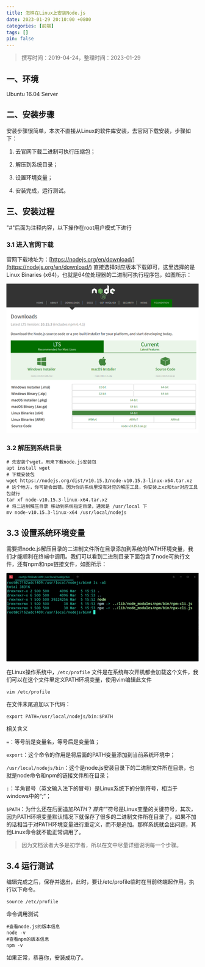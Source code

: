 ```yaml
---
title: 怎样在Linux上安装Node.js
date: 2023-01-29 20:10:00 +0800
categories: [前端]
tags: []
pin: false
---
```


> 撰写时间：2019-04-24，整理时间：2023-01-29

## 一、环境

Ubuntu 16.04 Server

## 二、安装步骤

安装步骤很简单，本次不直接从Linux的软件库安装，去官网下载安装，步骤如下：

1. 去官网下载二进制可执行压缩包；

2. 解压到系统目录；

3. 设置环境变量；

4. 安装完成，运行测试。

## 三、安装过程

"#"后面为注释内容，以下操作在root用户模式下进行

### 3.1 进入官网下载

官网下载地址为：[https://nodejs.org/en/download/](https://nodejs.org/en/download/)
直接选择对应版本下载即可，这里选择的是Linux Binaries (x64)，也就是64位处理器的二进制可执行程序包，如图所示：

![2019042401.png](/img/frontend/01-01.png)

### 3.2 解压到系统目录

```shell
# 先安装个wget，用来下载node.js安装包
apt install wget
# 下载安装包
wget https://nodejs.org/dist/v10.15.3/node-v10.15.3-linux-x64.tar.xz
# 这个地方，你可能会出错，因为你的系统里没有对应的解压工具，你安装上xz和tar对应工具包就行
tar xf node-v10.15.3-linux-x64.tar.xz
# 将二进制解压目录 移动到系统指定目录，通常是 /usr/local 下
mv node-v10.15.3-linux-x64 /usr/local/nodejs
```

## 3.3 设置系统环境变量

需要把node.js解压目录的二进制文件所在目录添加到系统的PATH环境变量，我们才能顺利在终端中调用。我们可以看到二进制目录下面包含了node可执行文件，还有npm和npx链接文件，如图所示：

![2019042402.png](/img/frontend/01-02.png)

在Linux操作系统中，`/etc/profile` 文件是在系统每次开机都会加载这个文件，我们可以在这个文件里定义PATH环境变量，使用vim编辑此文件

```shell
vim /etc/profile
```

在文件末尾追加以下代码：

```shell
export PATH=/usr/local/nodejs/bin:$PATH
```

相关含义

`=`：等号前是变量名，等号后是变量值；

`export`：这个命令的作用是将后面的PATH变量添加到当前系统环境中；

`/usr/local/nodejs/bin`：这个是node.js安装目录下的二进制文件所在目录，也就是node命令和npm的链接文件所在目录；

`:`：半角冒号（英文输入法下的冒号）是Linux系统下的分割符号，相当于windows中的“;”；

`$PATH`：为什么还在后面追加$PATH？首先“$“符号是Linux变量的关键符号，其次，因为PATH环境变量默认情况下就保存了很多的二进制文件所在目录了，如果不加的话相当于对PATH环境变量进行重定义，而不是追加。那样系统就会出问题，其他Linux命令就不能正常调用了。

> 因为文档读者大多是初学者，所以在文中尽量详细说明每一个步骤。

## 3.4 运行测试

编辑完成之后，保存并退出，此时，要让/etc/profile临时在当前终端起作用，执行以下命令。

```shell
source /etc/profile
```

命令调用测试

```shell
#查看node.js的版本信息
node -v
#查看npm的版本信息
npm -v
```

如果正常，恭喜你，安装成功了。
